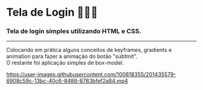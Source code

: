# Tela de Login 👨🏽‍💻
### Tela de login simples utilizando HTML e CSS.
<hr>

Colocando em prática alguns conceitos de keyframes, gradients e animation para fazer a animação do botão "subtmit". <br>
O restante foi aplicação simples de box-model.


https://user-images.githubusercontent.com/100818355/201435579-6908c59c-13bc-40c6-8488-8783bfef2a84.mp4

